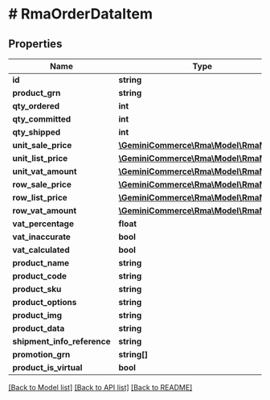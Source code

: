 # # RmaOrderDataItem


## Properties


Name | Type | Description | Notes
------------ | ------------- | ------------- | -------------
**id**| **string** |   | [optional]
**product_grn**| **string** |   | [optional]
**qty_ordered**| **int** |   | [optional]
**qty_committed**| **int** |   | [optional]
**qty_shipped**| **int** |   | [optional]
**unit_sale_price**| [**\GeminiCommerce\Rma\Model\RmaMoney**](RmaMoney.md) |   | [optional]
**unit_list_price**| [**\GeminiCommerce\Rma\Model\RmaMoney**](RmaMoney.md) |   | [optional]
**unit_vat_amount**| [**\GeminiCommerce\Rma\Model\RmaMoney**](RmaMoney.md) |   | [optional]
**row_sale_price**| [**\GeminiCommerce\Rma\Model\RmaMoney**](RmaMoney.md) |   | [optional]
**row_list_price**| [**\GeminiCommerce\Rma\Model\RmaMoney**](RmaMoney.md) |   | [optional]
**row_vat_amount**| [**\GeminiCommerce\Rma\Model\RmaMoney**](RmaMoney.md) |   | [optional]
**vat_percentage**| **float** |   | [optional]
**vat_inaccurate**| **bool** |   | [optional]
**vat_calculated**| **bool** |   | [optional]
**product_name**| **string** |   | [optional]
**product_code**| **string** |   | [optional]
**product_sku**| **string** |   | [optional]
**product_options**| **string** |   | [optional]
**product_img**| **string** |   | [optional]
**product_data**| **string** |   | [optional]
**shipment_info_reference**| **string** |   | [optional]
**promotion_grn**| **string[]** |   | [optional]
**product_is_virtual**| **bool** |   | [optional]


[[Back to Model list]](../../README.md#models) [[Back to API list]](../../README.md#endpoints) [[Back to README]](../../README.md)